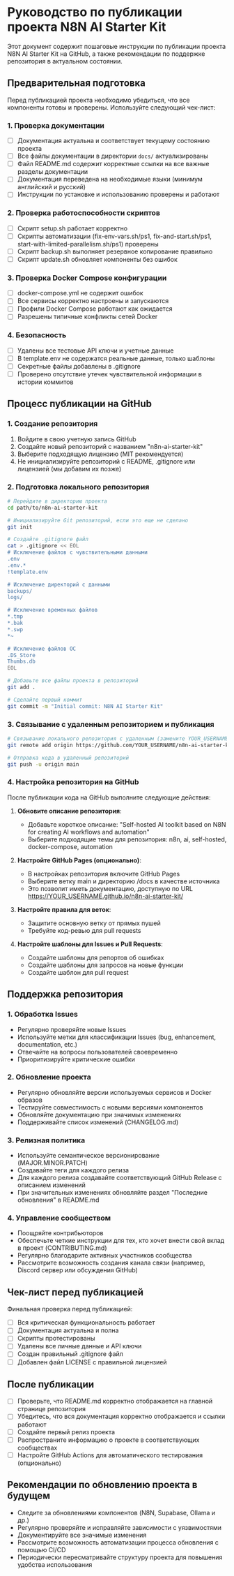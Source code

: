 # Руководство по публикации проекта N8N AI Starter Kit

Этот документ содержит пошаговые инструкции по публикации проекта N8N AI Starter Kit на GitHub, а также рекомендации по поддержке репозитория в актуальном состоянии.

## Предварительная подготовка

Перед публикацией проекта необходимо убедиться, что все компоненты готовы и проверены. Используйте следующий чек-лист:

### 1. Проверка документации

- [ ] Документация актуальна и соответствует текущему состоянию проекта
- [ ] Все файлы документации в директории `docs/` актуализированы
- [ ] Файл README.md содержит корректные ссылки на все важные разделы документации
- [ ] Документация переведена на необходимые языки (минимум английский и русский)
- [ ] Инструкции по установке и использованию проверены и работают

### 2. Проверка работоспособности скриптов

- [ ] Скрипт setup.sh работает корректно
- [ ] Скрипты автоматизации (fix-env-vars.sh/ps1, fix-and-start.sh/ps1, start-with-limited-parallelism.sh/ps1) проверены
- [ ] Скрипт backup.sh выполняет резервное копирование правильно
- [ ] Скрипт update.sh обновляет компоненты без ошибок

### 3. Проверка Docker Compose конфигурации

- [ ] docker-compose.yml не содержит ошибок
- [ ] Все сервисы корректно настроены и запускаются
- [ ] Профили Docker Compose работают как ожидается
- [ ] Разрешены типичные конфликты сетей Docker

### 4. Безопасность

- [ ] Удалены все тестовые API ключи и учетные данные
- [ ] В template.env не содержатся реальные данные, только шаблоны
- [ ] Секретные файлы добавлены в .gitignore
- [ ] Проверено отсутствие утечек чувствительной информации в истории коммитов

## Процесс публикации на GitHub

### 1. Создание репозитория

1. Войдите в свою учетную запись GitHub
2. Создайте новый репозиторий с названием "n8n-ai-starter-kit"
3. Выберите подходящую лицензию (MIT рекомендуется)
4. Не инициализируйте репозиторий с README, .gitignore или лицензией (мы добавим их позже)

### 2. Подготовка локального репозитория

```bash
# Перейдите в директорию проекта
cd path/to/n8n-ai-starter-kit

# Инициализируйте Git репозиторий, если это еще не сделано
git init

# Создайте .gitignore файл
cat > .gitignore << EOL
# Исключение файлов с чувствительными данными
.env
.env.*
!template.env

# Исключение директорий с данными
backups/
logs/

# Исключение временных файлов
*.tmp
*.bak
*.swp
*~

# Исключение файлов ОС
.DS_Store
Thumbs.db
EOL

# Добавьте все файлы проекта в репозиторий
git add .

# Сделайте первый коммит
git commit -m "Initial commit: N8N AI Starter Kit"
```

### 3. Связывание с удаленным репозиторием и публикация

```bash
# Связывание локального репозитория с удаленным (замените YOUR_USERNAME на ваше имя пользователя GitHub)
git remote add origin https://github.com/YOUR_USERNAME/n8n-ai-starter-kit.git

# Отправка кода в удаленный репозиторий
git push -u origin main
```

### 4. Настройка репозитория на GitHub

После публикации кода на GitHub выполните следующие действия:

1. **Обновите описание репозитория**:
   - Добавьте короткое описание: "Self-hosted AI toolkit based on N8N for creating AI workflows and automation"
   - Выберите подходящие темы для репозитория: n8n, ai, self-hosted, docker-compose, automation

2. **Настройте GitHub Pages (опционально)**:
   - В настройках репозитория включите GitHub Pages
   - Выберите ветку main и директорию /docs в качестве источника
   - Это позволит иметь документацию, доступную по URL https://YOUR_USERNAME.github.io/n8n-ai-starter-kit/

3. **Настройте правила для веток**:
   - Защитите основную ветку от прямых пушей
   - Требуйте код-ревью для pull requests

4. **Настройте шаблоны для Issues и Pull Requests**:
   - Создайте шаблоны для репортов об ошибках
   - Создайте шаблоны для запросов на новые функции
   - Создайте шаблон для pull request

## Поддержка репозитория

### 1. Обработка Issues

- Регулярно проверяйте новые Issues
- Используйте метки для классификации Issues (bug, enhancement, documentation, etc.)
- Отвечайте на вопросы пользователей своевременно
- Приоритизируйте критические ошибки

### 2. Обновление проекта

- Регулярно обновляйте версии используемых сервисов и Docker образов
- Тестируйте совместимость с новыми версиями компонентов
- Обновляйте документацию при значимых изменениях
- Поддерживайте список изменений (CHANGELOG.md)

### 3. Релизная политика

- Используйте семантическое версионирование (MAJOR.MINOR.PATCH)
- Создавайте теги для каждого релиза
- Для каждого релиза создавайте соответствующий GitHub Release с описанием изменений
- При значительных изменениях обновляйте раздел "Последние обновления" в README.md

### 4. Управление сообществом

- Поощряйте контрибьюторов
- Обеспечьте четкие инструкции для тех, кто хочет внести свой вклад в проект (CONTRIBUTING.md)
- Регулярно благодарите активных участников сообщества
- Рассмотрите возможность создания канала связи (например, Discord сервер или обсуждения GitHub)

## Чек-лист перед публикацией

Финальная проверка перед публикацией:

- [ ] Вся критическая функциональность работает
- [ ] Документация актуальна и полна
- [ ] Скрипты протестированы
- [ ] Удалены все личные данные и API ключи
- [ ] Создан правильный .gitignore файл
- [ ] Добавлен файл LICENSE с правильной лицензией

## После публикации

- [ ] Проверьте, что README.md корректно отображается на главной странице репозитория
- [ ] Убедитесь, что вся документация корректно отображается и ссылки работают
- [ ] Создайте первый релиз проекта
- [ ] Распространите информацию о проекте в соответствующих сообществах
- [ ] Настройте GitHub Actions для автоматического тестирования (опционально)

## Рекомендации по обновлению проекта в будущем

- Следите за обновлениями компонентов (N8N, Supabase, Ollama и др.)
- Регулярно проверяйте и исправляйте зависимости с уязвимостями
- Документируйте все значимые изменения
- Рассмотрите возможность автоматизации процесса обновления с помощью CI/CD
- Периодически пересматривайте структуру проекта для повышения удобства использования

